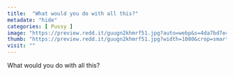 ```yaml
---
title:  "What would you do with all this?"
metadate: "hide"
categories: [ Pussy ]
image: "https://preview.redd.it/guugn2khmrf51.jpg?auto=webp&s=4da7bd7e4469291dc1934ee69b195a45683a6bff"
thumb: "https://preview.redd.it/guugn2khmrf51.jpg?width=1080&crop=smart&auto=webp&s=2c53ccf0cac78dba8138f1ade85792246448625a"
visit: ""
---
```

What would you do with all this?
